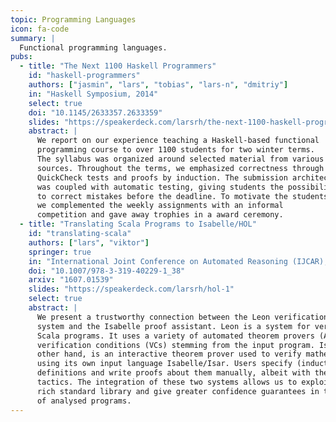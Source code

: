 ```yaml
---
topic: Programming Languages
icon: fa-code
summary: |
  Functional programming languages.
pubs:
  - title: "The Next 1100 Haskell Programmers"
    id: "haskell-programmers"
    authors: ["jasmin", "lars", "tobias", "lars-n", "dmitriy"]
    in: "Haskell Symposium, 2014"
    select: true
    doi: "10.1145/2633357.2633359"
    slides: "https://speakerdeck.com/larsrh/the-next-1100-haskell-programmers"
    abstract: |
      We report on our experience teaching a Haskell-based functional
      programming course to over 1100 students for two winter terms.
      The syllabus was organized around selected material from various
      sources. Throughout the terms, we emphasized correctness through
      QuickCheck tests and proofs by induction. The submission architecture
      was coupled with automatic testing, giving students the possibility
      to correct mistakes before the deadline. To motivate the students,
      we complemented the weekly assignments with an informal
      competition and gave away trophies in a award ceremony.
  - title: "Translating Scala Programs to Isabelle/HOL"
    id: "translating-scala"
    authors: ["lars", "viktor"]
    springer: true
    in: "International Joint Conference on Automated Reasoning (IJCAR), 2016"
    doi: "10.1007/978-3-319-40229-1_38"
    arxiv: "1607.01539"
    slides: "https://speakerdeck.com/larsrh/hol-1"
    select: true
    abstract: |
      We present a trustworthy connection between the Leon verification
      system and the Isabelle proof assistant. Leon is a system for verifying functional
      Scala programs. It uses a variety of automated theorem provers (ATPs) to check
      verification conditions (VCs) stemming from the input program. Isabelle, on the
      other hand, is an interactive theorem prover used to verify mathematical specifications
      using its own input language Isabelle/Isar. Users specify (inductive)
      definitions and write proofs about them manually, albeit with the help of semiautomated
      tactics. The integration of these two systems allows us to exploit Isabelle’s
      rich standard library and give greater confidence guarantees in the correctness
      of analysed programs.
---
```

